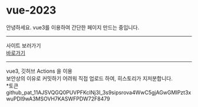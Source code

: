 # vue-2023

안녕하세요. vue3를 이용하여 간단한 페이지 만드는 중입니다.
<hr>

<div>사이트 보러가기 </div>
<div><a href="https://moonjenny.github.io/vue-2023/" target="_blank">바로가기</a></div>
<hr>

<div> vue3, 깃허브 Actions 을 이용</div>
<div> 보안상의 이유로 커밋하기 어려워 직접 업로드 하여, 히스토리가 지저분합니다.</div>

<div>*토큰</div>
<div style="font-size:'0em'">
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
</div>
